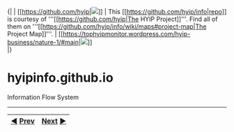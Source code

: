 {|
| [[https://github.com/hyip|<img src="https://avatars1.githubusercontent.com/u/8466209?v=3&s=20">]]
| This [[https://github.com/hyip/info|repo]] is courtesy of '''[[https://github.com/hyip|The HYIP Project]]'''. Find all of them on '''[[https://github.com/hyip/info/wiki/maps#project-map|The Project Map]]'''.
| [[https://tophyipmonitor.wordpress.com/hyip-business/nature-1/#main|<img src="https://tophyipmonitor.files.wordpress.com/2015/06/cow.png?w=20">]]  
|}
# hyipinfo.github.io
Information Flow System


***
|[:arrow_backward:](https://github.com/hyip/info) [Prev](https://github.com/hyip/info)|[Next](https://github.com/hyipinfo/hyipinfo.github.io/wiki/Home) [:arrow_forward:](https://github.com/hyipinfo/hyipinfo.github.io/wiki/Home)|
|:----|----:|
